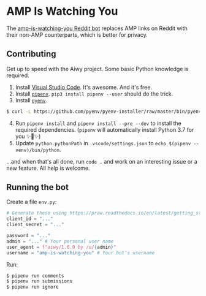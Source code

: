 # AMP Is Watching You

The [amp-is-watching-you Reddit bot](https://old.reddit.com/u/amp-is-watching-you) replaces AMP links on Reddit with their non-AMP counterparts, which is better for privacy.

## Contributing

Get up to speed with the Aiwy project. Some basic Python knowledge is required.

1. Install [Visual Studio Code](https://code.visualstudio.com). It's awesome. And it's free.
2. Install [`pipenv`](https://pipenv.readthedocs.io/en/latest/). `pip3 install pipenv --user` should do the trick.
3. Install [`pyenv`](https://github.com/pyenv/pyenv).
```bash
$ curl -L https://github.com/pyenv/pyenv-installer/raw/master/bin/pyenv-installer | bash
```
4. Run `pipenv install` and `pipenv install --pre --dev` to install the required dependencies. (`pipenv` will automatically install Python 3.7 for you ✨🍰✨)
5. Update `python.pythonPath` in `.vscode/settings.json` to `echo $(pipenv --venv)/bin/python`.

...and when that's all done, run `code .` and work on an interesting issue or a new feature. All help is welcome.

## Running the bot

Create a file `env.py`:

```python
# Generate these using https://praw.readthedocs.io/en/latest/getting_started/authentication.html
client_id = "..."
client_secret = "..."

password = "..."
admin = "..." # Your personal user name
user_agent = f"aiwy/1.6.0 by /u/{admin}"
username = "amp-is-watching-you" # Your bot's username
```

Run:

```bash
$ pipenv run comments
$ pipenv run submissions
$ pipenv run ignore
```